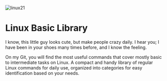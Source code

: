 
![linux21](https://github.com/user-attachments/assets/c95f5291-819b-4183-ae6e-155f340efcc5)

# Linux Basic Library
I know, this little guy looks cute, but make people crazy daily. 
I hear you; I have been in your shoes many times before, and I know the feeling. 

On my Git, you will find the most useful commands that cover mostly basic to intermediate tasks on Linux. 
A compact and handy library of regular Linux commands for daily use, organized into categories for easy identification based on your needs.
